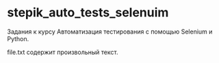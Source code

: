 # stepik_auto_tests_selenuim
Задания к курсу Автоматизация тестирования с помощью Selenium и Python.

file.txt содержит произвольный текст.
